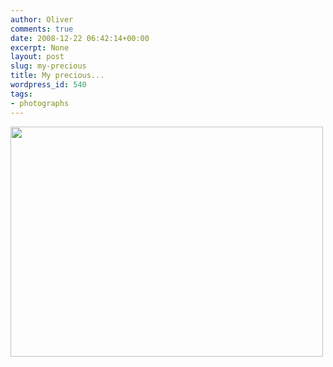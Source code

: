 ```yaml
---
author: Oliver
comments: true
date: 2008-12-22 06:42:14+00:00
excerpt: None
layout: post
slug: my-precious
title: My precious...
wordpress_id: 540
tags:
- photographs
---
```


<a href='http://www.oliverweb.com/wp-content/uploads/2008/12/5dmarkiifrooont.jpg'><img src="http://www.oliverweb.com/wp-content/uploads/2008/12/5dmarkiifrooont.jpg" alt="" title="Canon 5D Mark II" width="500" height="368" class="alignnone size-full wp-image-541" /></a>